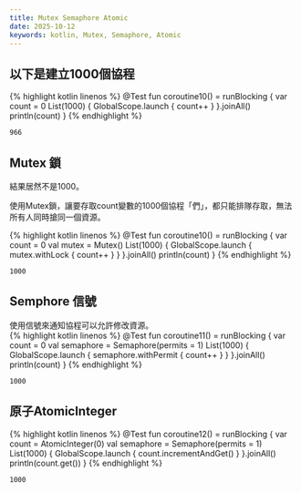 ```yaml
---
title: Mutex Semaphore Atomic
date: 2025-10-12
keywords: kotlin, Mutex, Semaphore, Atomic
---
```

## 以下是建立1000個協程
{% highlight kotlin linenos %}
  @Test
  fun coroutine10() = runBlocking<Unit> {
    var count = 0
    List(1000) {
      GlobalScope.launch { count++ }
    }.joinAll()
    println(count)
  }
{% endhighlight %}
```
966
```

## Mutex 鎖
結果居然不是1000。<br>

使用Mutex鎖，讓要存取count變數的1000個協程「們」，都只能排隊存取，無法所有人同時搶同一個資源。<br>

{% highlight kotlin linenos %}
  @Test
  fun coroutine10() = runBlocking<Unit> {
    var count = 0
    val mutex = Mutex()
    List(1000) {
      GlobalScope.launch {
        mutex.withLock { count++ }
      }
    }.joinAll()
    println(count)
  }
{% endhighlight %}
```
1000
```

## Semphore 信號
使用信號來通知協程可以允許修改資源。<br>
{% highlight kotlin linenos %}
  @Test
  fun coroutine11() = runBlocking<Unit> {
    var count = 0
    val semaphore = Semaphore(permits = 1)
    List(1000) {
      GlobalScope.launch {
        semaphore.withPermit { count++ }
      }
    }.joinAll()
    println(count)
  }
{% endhighlight %}
```
1000
```

## 原子AtomicInteger
{% highlight kotlin linenos %}
  @Test
  fun coroutine12() = runBlocking<Unit> {
    var count = AtomicInteger(0)
    val semaphore = Semaphore(permits = 1)
    List(1000) {
      GlobalScope.launch {
        count.incrementAndGet()
      }
    }.joinAll()
    println(count.get())
  }
{% endhighlight %}
```
1000
```